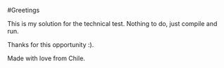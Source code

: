#Greetings

This is my solution for the technical test. Nothing to do, just compile and run.

Thanks for this opportunity :).

Made with love from Chile.
